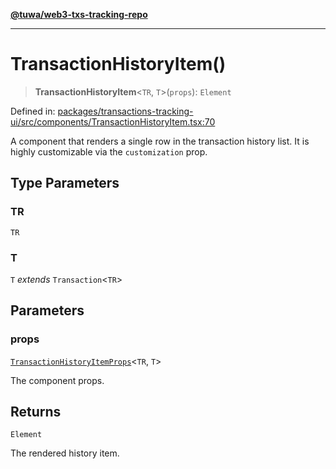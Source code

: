 [**@tuwa/web3-txs-tracking-repo**](../../../README.md)

***

# TransactionHistoryItem()

> **TransactionHistoryItem**\<`TR`, `T`\>(`props`): `Element`

Defined in: [packages/transactions-tracking-ui/src/components/TransactionHistoryItem.tsx:70](https://github.com/TuwaIO/web3-transactions-tracking/blob/3081a57d5574d8647dc433129ed2c38de6defd83/packages/transactions-tracking-ui/src/components/TransactionHistoryItem.tsx#L70)

A component that renders a single row in the transaction history list.
It is highly customizable via the `customization` prop.

## Type Parameters

### TR

`TR`

### T

`T` *extends* `Transaction`\<`TR`\>

## Parameters

### props

[`TransactionHistoryItemProps`](../type-aliases/TransactionHistoryItemProps.md)\<`TR`, `T`\>

The component props.

## Returns

`Element`

The rendered history item.
